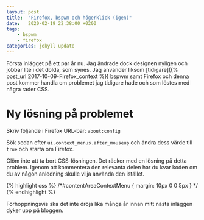 ```yaml
---
layout: post
title:  "Firefox, bspwm och högerklick (igen)"
date:   2020-02-19 22:38:00 +0200
tags:
    - bspwm
    - firefox
categories: jekyll update
---
```


Första inlägget på ett par år nu. Jag ändrade dock designen nyligen och jobbar lite i det dolda, som synes. Jag använder liksom [tidigare]({% post_url 2017-10-09-Firefox_context %}) bspwm samt Firefox och denna post kommer handla om problemet jag tidigare hade och som löstes med några rader CSS.


# Ny lösning på problemet

Skriv följande i Firefox URL-bar:
`about:config`

Sök sedan efter `ui.context_menus.after_mouseup` och ändra dess värde till `true` och starta om Firefox.

Glöm inte att ta bort CSS-lösningen. Det räcker med en lösning på detta problem. Igenom att kommentera den relevanta delen har du kvar koden om du av någon anledning skulle vilja använda den istället.

{% highlight css %}
/*#contentAreaContextMenu {
margin: 10px 0 0 5px 
}
*/
{% endhighlight %}


Förhoppningsvis ska det inte dröja lika många år innan mitt nästa inläggen dyker upp på bloggen.






